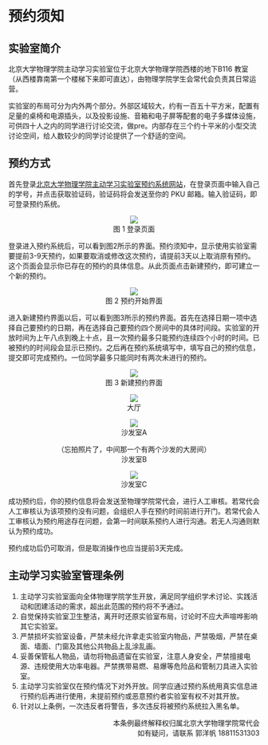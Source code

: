 # 预约须知

## 实验室简介

北京大学物理学院主动学习实验室位于北京大学物理学院西楼的地下B116 教室（从西楼靠南第一个楼梯下来即可直达），由物理学院学生会常代会负责其日常运营。

实验室的布局可分为内外两个部分。外部区域较大，约有一百五十平方米，配置有足量的桌椅和电源插头，以及投影设施、音箱和电子屏等配套的电子多媒体设施，可供四十人之内的同学进行讨论交流，做pre。内部存在三个约十平米的小型交流讨论空间，给人数较少的同学讨论提供了一个舒适的空间。


## 预约方式

首先登录[北京大学物理学院主动学习实验室预约系统网站](https://bookb116.phy.pku.edu.cn)，在登录页面中输入自己的学号，并点击获取验证码，验证码将会发送至你的 PKU 邮箱。输入验证码，即可登录预约系统。

<p align="center">
<img src="https://www.pkuphy.cn/physu/play/img/howto/login.jpg">
<br>
图 1 登录页面
</p>


登录进入预约系统后，可以看到图2所示的界面。预约须知中，显示使用实验室需要提前3-9天预约，如果要取消或修改这次预约，请提前3天以上取消原有预约。这个页面会显示你已存在的预约的具体信息。从此页面点击新建预约，即可建立一个新的预约。


<p align="center">
<img src="https://www.pkuphy.cn/physu/play/img/howto/index.jpg">
<br>
图 2 预约开始界面
</p>


进入新建预约界面以后，可以看到图3所示的预约界面。首先在选择日期一项中选择自己要预约的日期，再在选择自己要预约四个房间中的具体时间段。实验室的开放时间为上午八点到晚上十点，且一次预约最多只能预约连续四个小时的时间。已被预约的时间段会显示已预约。之后再在预约系统填写中，填写自己的预约信息，提交即可完成预约。一位同学最多只能同时有两次未进行的预约。

<p align="center">
<img src="https://www.pkuphy.cn/physu/play/img/howto/booking.jpg">
<br>
图 3 新建预约界面
</p>

<p align="center">
<img src="https://www.pkuphy.cn/physu/play/img/howto/lobby.jpg">
<br>
大厅
</p>



<p align="center">
<img src="https://www.pkuphy.cn/physu/play/img/howto/sofaA.jpg">
<br>
沙发室A
</p>



<p align="center">
（忘拍照片了，中间那一个有两个沙发的大房间）
<br>
沙发室B
</p>

<p align="center">
<img src="https://www.pkuphy.cn/physu/play/img/howto/sofaC.jpg">
<br>
沙发室C
</p>


成功预约后，你的预约信息将会发送至物理学院常代会，进行人工审核。若常代会人工审核认为该项预约没有问题，会组织人手在预约时间前进行开门。若常代会人工审核认为预约用途存在问题，会第一时间联系预约人进行沟通。若无人沟通则默认为预约成功。


预约成功后仍可取消，但是取消操作也应当提前3天完成。



## 主动学习实验室管理条例

1. 主动学习实验室面向全体物理学院学生开放，满足同学组织学术讨论、实践活动和团建活动的需求，超出此范围的预约将不予通过。
2. 自觉保持实验室卫生整洁，离开时还原实验室布局，讨论时不应大声喧哗影响其它实验室。
3. 严禁损坏实验室设备，严禁未经允许拿走实验室内物品，严禁吸烟，严禁在桌面、墙面、门窗及其他公共物品上乱涂乱画。
4. 妥善保管私人物品，请勿将物品遗留在实验室，注意人身安全，严禁擅接电源、违规使用大功率电器。严禁携带易燃、易爆等危险品和管制刀具进入实验室。
5. 主动学习实验室仅在预约情况下对外开放。同学应通过预约系统用真实信息进行预约后再进行使用，未提前预约或恶意预约者实验室有权不对其开放。
6. 针对以上条例，一次违反者将警告，多次违反将被预约系统拉入黑名单。

<p align="right">
本条例最终解释权归属北京大学物理学院常代会
<br>
如有疑问，请联系    郭洋帆 18811531303
</p>
